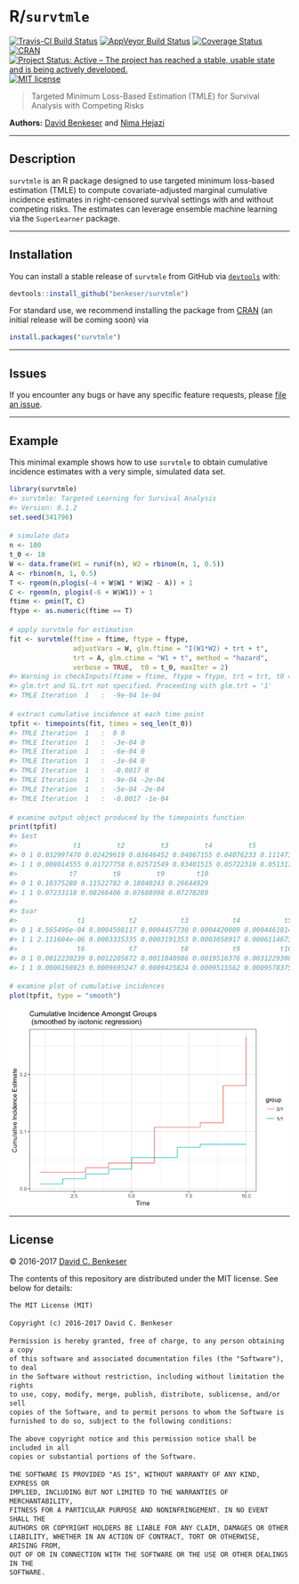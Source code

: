 
<!-- README.md is generated from README.Rmd. Please edit that file -->
R/`survtmle`
============

[![Travis-CI Build Status](https://travis-ci.org/benkeser/survtmle.svg?branch=master)](https://travis-ci.org/benkeser/survtmle) [![AppVeyor Build Status](https://ci.appveyor.com/api/projects/status/github/benkeser/survtmle?branch=master&svg=true)](https://ci.appveyor.com/project/benkeser/survtmle) [![Coverage Status](https://img.shields.io/codecov/c/github/benkeser/survtmle/master.svg)](https://codecov.io/github/benkeser/survtmle?branch=master) [![CRAN](http://www.r-pkg.org/badges/version/survtmle)](http://www.r-pkg.org/pkg/survtmle) [![Project Status: Active – The project has reached a stable, usable state and is being actively developed.](http://www.repostatus.org/badges/latest/active.svg)](http://www.repostatus.org/#active) [![MIT license](http://img.shields.io/badge/license-MIT-brightgreen.svg)](http://opensource.org/licenses/MIT)

> Targeted Minimum Loss-Based Estimation (TMLE) for Survival Analysis with Competing Risks

**Authors:** [David Benkeser](https://www.benkeserstatistics.com/) and [Nima Hejazi](http://nimahejazi.org)

------------------------------------------------------------------------

Description
-----------

`survtmle` is an R package designed to use targeted minimum loss-based estimation (TMLE) to compute covariate-adjusted marginal cumulative incidence estimates in right-censored survival settings with and without competing risks. The estimates can leverage ensemble machine learning via the `SuperLearner` package.

------------------------------------------------------------------------

Installation
------------

You can install a stable release of `survtmle` from GitHub via [`devtools`](https://www.rstudio.com/products/rpackages/devtools/) with:

``` r
devtools::install_github("benkeser/survtmle")
```

For standard use, we recommend installing the package from [CRAN](https://cran.r-project.org/) (an initial release will be coming soon) via

``` r
install.packages("survtmle")
```

------------------------------------------------------------------------

Issues
------

If you encounter any bugs or have any specific feature requests, please [file an issue](https://github.com/benkeser/survtmle/issues).

------------------------------------------------------------------------

Example
-------

This minimal example shows how to use `survtmle` to obtain cumulative incidence estimates with a very simple, simulated data set.

``` r
library(survtmle)
#> survtmle: Targeted Learning for Survival Analysis
#> Version: 0.1.2
set.seed(341796)

# simulate data
n <- 100
t_0 <- 10
W <- data.frame(W1 = runif(n), W2 = rbinom(n, 1, 0.5))
A <- rbinom(n, 1, 0.5)
T <- rgeom(n,plogis(-4 + W$W1 * W$W2 - A)) + 1
C <- rgeom(n, plogis(-6 + W$W1)) + 1
ftime <- pmin(T, C)
ftype <- as.numeric(ftime == T)

# apply survtmle for estimation
fit <- survtmle(ftime = ftime, ftype = ftype,
                adjustVars = W, glm.ftime = "I(W1*W2) + trt + t",
                trt = A, glm.ctime = "W1 + t", method = "hazard",
                verbose = TRUE,  t0 = t_0, maxIter = 2)
#> Warning in checkInputs(ftime = ftime, ftype = ftype, trt = trt, t0 = t0, :
#> glm.trt and SL.trt not specified. Proceeding with glm.trt = '1'
#> TMLE Iteration  1   :  -9e-04 1e-04

# extract cumulative incidence at each time point
tpfit <- timepoints(fit, times = seq_len(t_0))
#> TMLE Iteration  1   :  0 0 
#> TMLE Iteration  1   :  -3e-04 0 
#> TMLE Iteration  1   :  -6e-04 0 
#> TMLE Iteration  1   :  -3e-04 0 
#> TMLE Iteration  1   :  -0.0017 0 
#> TMLE Iteration  1   :  -9e-04 -2e-04 
#> TMLE Iteration  1   :  -5e-04 -2e-04 
#> TMLE Iteration  1   :  -0.0017 -1e-04

# examine output object produced by the timepoints function
print(tpfit)
#> $est
#>              t1         t2         t3         t4         t5         t6
#> 0 1 0.032997470 0.02429619 0.03646452 0.04867155 0.04076233 0.11147399
#> 1 1 0.008014555 0.01727758 0.02571549 0.03401515 0.05722310 0.05131788
#>             t7         t8         t9        t10
#> 0 1 0.10375280 0.11522782 0.18040243 0.26644929
#> 1 1 0.07233118 0.08266406 0.07688998 0.07278289
#> 
#> $var
#>               t1           t2           t3           t4           t5
#> 0 1 4.565496e-04 0.0004508117 0.0004457730 0.0004420009 0.0004461814
#> 1 1 2.111604e-06 0.0003335335 0.0003191353 0.0003058917 0.0006114673
#>               t6           t7           t8           t9          t10
#> 0 1 0.0012230239 0.0012205672 0.0011840986 0.0019516376 0.0031229308
#> 1 1 0.0006198923 0.0009695247 0.0009425824 0.0009515562 0.0009578375

# examine plot of cumulative incidences
plot(tpfit, type = "smooth")
```

<img src="README-example-1.png" style="display: block; margin: auto;" />

------------------------------------------------------------------------

License
-------

© 2016-2017 [David C. Benkeser](http://www.benkeserstatistics.com)

The contents of this repository are distributed under the MIT license. See below for details:

    The MIT License (MIT)

    Copyright (c) 2016-2017 David C. Benkeser

    Permission is hereby granted, free of charge, to any person obtaining a copy
    of this software and associated documentation files (the "Software"), to deal
    in the Software without restriction, including without limitation the rights
    to use, copy, modify, merge, publish, distribute, sublicense, and/or sell
    copies of the Software, and to permit persons to whom the Software is
    furnished to do so, subject to the following conditions:

    The above copyright notice and this permission notice shall be included in all
    copies or substantial portions of the Software.

    THE SOFTWARE IS PROVIDED "AS IS", WITHOUT WARRANTY OF ANY KIND, EXPRESS OR
    IMPLIED, INCLUDING BUT NOT LIMITED TO THE WARRANTIES OF MERCHANTABILITY,
    FITNESS FOR A PARTICULAR PURPOSE AND NONINFRINGEMENT. IN NO EVENT SHALL THE
    AUTHORS OR COPYRIGHT HOLDERS BE LIABLE FOR ANY CLAIM, DAMAGES OR OTHER
    LIABILITY, WHETHER IN AN ACTION OF CONTRACT, TORT OR OTHERWISE, ARISING FROM,
    OUT OF OR IN CONNECTION WITH THE SOFTWARE OR THE USE OR OTHER DEALINGS IN THE
    SOFTWARE.
